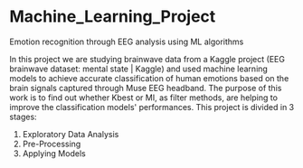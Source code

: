 # Machine_Learning_Project
Emotion recognition through EEG analysis using ML algorithms

In this project we are studying brainwave data from a Kaggle project (EEG brainwave dataset: mental state | Kaggle) and used machine learning models to achieve accurate classification of human emotions based on the brain signals captured through Muse EEG headband. The purpose of this work is to find out whether Kbest or MI, as filter methods, are helping to improve the classification models' performances. 
This project is divided in 3 stages:
 1) Exploratory Data Analysis
 2) Pre-Processing
 3) Applying Models
 
 
